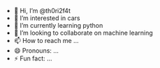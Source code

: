 - 👋 Hi, I’m @th0ri2f4t
- 👀 I’m interested in cars
- 🌱 I’m currently learning python
- 💞️ I’m looking to collaborate on machine learning
- 📫 How to reach me ...
- 😄 Pronouns: ...
- ⚡ Fun fact: ...

<!---
th0ri2f4t/th0ri2f4t is a ✨ special ✨ repository because its `README.md` (this file) appears on your GitHub profile.
You can click the Preview link to take a look at your changes.
--->
